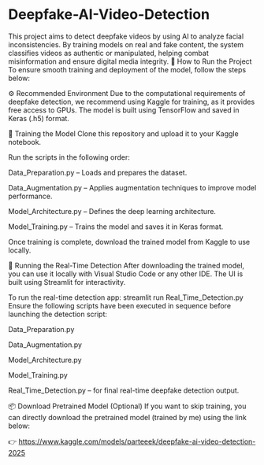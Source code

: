 # Deepfake-AI-Video-Detection
This project aims to detect deepfake videos by using AI to analyze facial inconsistencies. By training models on real and fake content, the system classifies videos as authentic or manipulated, helping combat misinformation and ensure digital media integrity.
🔧 How to Run the Project
To ensure smooth training and deployment of the model, follow the steps below:

⚙️ Recommended Environment
Due to the computational requirements of deepfake detection, we recommend using Kaggle for training, as it provides free access to GPUs. The model is built using TensorFlow and saved in Keras (.h5) format.

🧪 Training the Model
Clone this repository and upload it to your Kaggle notebook.

Run the scripts in the following order:

Data_Preparation.py – Loads and prepares the dataset.

Data_Augmentation.py – Applies augmentation techniques to improve model performance.

Model_Architecture.py – Defines the deep learning architecture.

Model_Training.py – Trains the model and saves it in Keras format.

Once training is complete, download the trained model from Kaggle to use locally.

🚀 Running the Real-Time Detection
After downloading the trained model, you can use it locally with Visual Studio Code or any other IDE. The UI is built using Streamlit for interactivity.

To run the real-time detection app:
streamlit run Real_Time_Detection.py
Ensure the following scripts have been executed in sequence before launching the detection script:

Data_Preparation.py

Data_Augmentation.py

Model_Architecture.py

Model_Training.py

Real_Time_Detection.py – for final real-time deepfake detection output.

📦 Download Pretrained Model (Optional)
If you want to skip training, you can directly download the pretrained model (trained by me) using the link below:

👉 https://www.kaggle.com/models/parteeek/deepfake-ai-video-detection-2025
